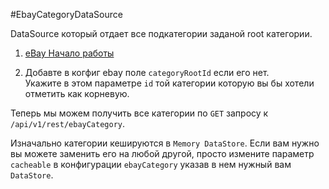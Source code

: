#EbayCategoryDataSource

DataSource который отдает все подкатегории заданой root категории.

1) [eBay Начало работы](Ebay.md)

2) Добавте в когфиг ebay поле `categoryRootId` если его нет.  
Укажите в этом параметре `id` той категории которую вы бы хотели отметить как корневую.

Теперь мы можем получить все категории по `GET` запросу к `/api/v1/rest/ebayCategory`.
 
Изначально категории кешируются в `Memory DataStore`.
 Если вам нужно вы можете заменить его на любой другой, просто измените параметр `cacheable` в конфигурации `ebayCategory`
 указав в нем нужный вам `DataStore`.
 